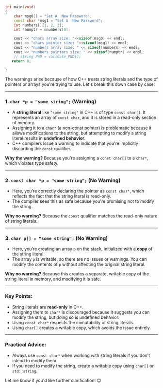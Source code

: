 ```cpp
int main(void)
{
    char msg0[] = "Set A  New Password";
    const char *msg1 = "Set A  New Password";
    int numbers[]{1, 2, 3};
    int *numptr = &numbers[0];

    cout << "chars array size: "<<sizeof(msg0) << endl;
    cout << "chars pointer size: "<<sizeof(msg1) << endl;
    cout << "numbers array size: " << sizeof(numbers) << endl;
    cout << "numbers pointers size: " << sizeof(numptr) << endl;
    // string PWD = validate_PWD();
   return 0;

}
```
The warnings arise because of how C++ treats string literals and the type of pointers or arrays you're trying to use. Let's break this down case by case:

---

### 1. **`char *p = "some string";` (Warning)**

- A **string literal** like `"some string"` in C++ is of type `const char[]`. It represents an array of `const char`, and it is stored in a read-only section of memory.
- Assigning it to a `char*` (a non-const pointer) is problematic because it allows modifications to the string, but attempting to modify a string literal results in **undefined behavior**.
- C++ compilers issue a warning to indicate that you're implicitly discarding the `const` qualifier.

**Why the warning?**
Because you're assigning a `const char[]` to a `char*`, which violates type safety.

---

### 2. **`const char *p = "some string";` (No Warning)**

- Here, you're correctly declaring the pointer as `const char*`, which reflects the fact that the string literal is read-only.
- The compiler sees this as safe because you're promising not to modify the string.

**Why no warning?**
Because the `const` qualifier matches the read-only nature of string literals.

---

### 3. **`char p[] = "some string";` (No Warning)**

- Here, you're creating an array `p` on the stack, initialized with a **copy** of the string literal.
- The array `p` is writable, so there are no issues or warnings. You can modify the contents of `p` without affecting the original string literal.

**Why no warning?**
Because this creates a separate, writable copy of the string literal in memory, and modifying it is safe.

---

### Key Points:

- String literals are **read-only** in C++.
- Assigning them to `char*` is discouraged because it suggests you can modify the string, but doing so is undefined behavior.
- Using `const char*` respects the immutability of string literals.
- Using `char[]` creates a writable copy, which avoids the issue entirely.

---

### Practical Advice:
- Always use `const char*` when working with string literals if you don't intend to modify them.
- If you need to modify the string, create a writable copy using `char[]` or `std::string`.

Let me know if you'd like further clarification! 😊
